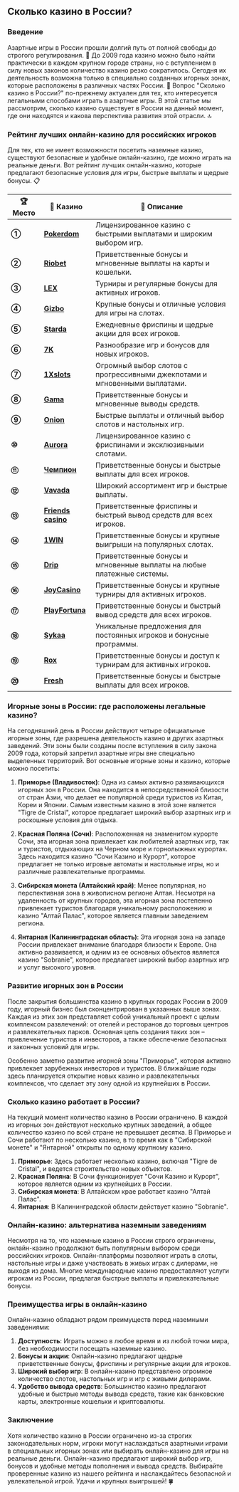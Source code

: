 ## Сколько казино в России?

### Введение
Азартные игры в России прошли долгий путь от полной свободы до строгого регулирования. 🎰 До 2009 года казино можно было найти практически в каждом крупном городе страны, но с вступлением в силу новых законов количество казино резко сократилось. Сегодня их деятельность возможна только в специально созданных игорных зонах, которые расположены в различных частях России. 💼 Вопрос "Сколько казино в России?" по-прежнему актуален для тех, кто интересуется легальными способами играть в азартные игры. В этой статье мы рассмотрим, сколько казино существует в России на данный момент, где они находятся и какова перспектива развития этой отрасли. 🔝

### Рейтинг лучших онлайн-казино для российских игроков

Для тех, кто не имеет возможности посетить наземные казино, существуют безопасные и удобные онлайн-казино, где можно играть на реальные деньги. Вот рейтинг лучших онлайн-казино, которые предлагают безопасные условия для игры, быстрые выплаты и щедрые бонусы. 📋

| **🏆 Место** | **🎰 Казино** | **💬 Описание** |
|-------------|-------------|----------------|
| **①** | [**Pokerdom**](https://brandplay.link/4k77v2yx) | Лицензированное казино с быстрыми выплатами и широким выбором игр. |
| **②** | [**Riobet**](https://brandplay.link/7xBLTPyj) | Приветственные бонусы и мгновенные выплаты на карты и кошельки. |
| **③** | [**LEX**](https://brandplay.link/zW4hdDFV) | Турниры и регулярные бонусы для активных игроков. |
| **④** | [**Gizbo**](https://brandplay.link/bprXw4YV) | Крупные бонусы и отличные условия для игры на слотах. |
| **⑤** | [**Starda**](https://brandplay.link/fB7xwRFL) | Ежедневные фриспины и щедрые акции для всех игроков. |
| **⑥** | [**7K**](https://brandplay.link/BvQyFShp) | Разнообразие игр и бонусов для новых игроков. |
| **⑦** | [**1Xslots**](https://brandplay.link/hSB1khtr) | Огромный выбор слотов с прогрессивными джекпотами и мгновенными выплатами. |
| **⑧** | [**Gama**](https://brandplay.link/j6NMKsDz) | Приветственные бонусы и мгновенные выводы средств. |
| **⑨** | [**Onion**](https://brandplay.link/zBGRVpQ9) | Быстрые выплаты и отличный выбор слотов и настольных игр. |
| **⑩** | [**Aurora**](https://10trafic-stat2.com/click/668546556bcc6313411604bd/6766/13032/subaccount) | Лицензированное казино с фриспинами и эксклюзивными слотами. |
| **⑪** | [**Чемпион**](https://temon-gter.cfd/go/lRq?p80412p304504pcc44t17455) | Приветственные бонусы и быстрые выплаты для всех игроков. |
| **⑫** | [**Vavada**](https://vavadapartner.pro/?promo=ea5c9275-6854-4505-94fc-95ab18221945-linkb2) | Широкий ассортимент игр и быстрые выплаты. |
| **⑬** | [**Friends casino**](https://gofriends.vc/linkb2) | Приветственные фриспины и быстрый вывод средств для всех игроков. |
| **⑭** | [**1WIN**](https://brandplay.link/smXVpBbG) | Приветственные бонусы и крупные выигрыши на популярных слотах. |
| **⑮** | [**Drip**](https://drp-ircp01.com/c07e6a3db) | Приветственные бонусы и мгновенные выплаты на любые платежные системы. |
| **⑯** | [**JoyCasino**](https://rpc30.call2me.pro/?/ru/registration?apkpop=0&partner=p24970p3291217pc98f) | Приветственные бонусы и крупные турниры для активных игроков. |
| **⑰** | [**PlayFortuna**](https://fortunapromo.net/alt/playfortuna/registration?0dc4a9362a71feb7e3f165fb8e766f70) | Приветственные бонусы и быстрый вывод средств для всех игроков. |
| **⑱** | [**Sykaa**](https://s-two-way.com/?source=linkb2&pid=30697) | Уникальные предложения для постоянных игроков и бонусные программы. |
| **⑲** | [**Rox**](https://rox-pvwfpjgcxe.com/cb1ee18a5) | Приветственные бонусы и доступ к турнирам для активных игроков. |
| **⑳** | [**Fresh**](https://fresh-eumwkxwao.com/c3f7b485d) | Приветственные бонусы и быстрые выплаты для всех игроков. |

### Игорные зоны в России: где расположены легальные казино?

На сегодняшний день в России действуют четыре официальные игорные зоны, где разрешена деятельность казино и других азартных заведений. Эти зоны были созданы после вступления в силу закона 2009 года, который запретил азартные игры вне специально выделенных территорий. Вот основные игорные зоны и казино, которые можно посетить:

1. **Приморье (Владивосток)**: Одна из самых активно развивающихся игорных зон в России. Она находится в непосредственной близости от стран Азии, что делает ее популярной среди туристов из Китая, Кореи и Японии. Самым известным казино в этой зоне является "Tigre de Cristal", которое предлагает широкий выбор азартных игр и роскошные условия для отдыха.
   
2. **Красная Поляна (Сочи)**: Расположенная на знаменитом курорте Сочи, эта игорная зона привлекает как любителей азартных игр, так и туристов, отдыхающих на Черном море и горнолыжных курортах. Здесь находится казино "Сочи Казино и Курорт", которое предлагает не только игровые автоматы и настольные игры, но и различные развлекательные программы.
   
3. **Сибирская монета (Алтайский край)**: Менее популярная, но перспективная зона в живописном регионе Алтая. Несмотря на удаленность от крупных городов, эта игорная зона постепенно привлекает туристов благодаря уникальному расположению и казино "Алтай Палас", которое является главным заведением региона.
   
4. **Янтарная (Калининградская область)**: Эта игорная зона на западе России привлекает внимание благодаря близости к Европе. Она активно развивается, и одним из ее основных объектов является казино "Sobranie", которое предлагает широкий выбор азартных игр и услуг высокого уровня.

### Развитие игорных зон в России

После закрытия большинства казино в крупных городах России в 2009 году, игорный бизнес был сконцентрирован в указанных выше зонах. Каждая из этих зон представляет собой уникальный проект с целым комплексом развлечений: от отелей и ресторанов до торговых центров и развлекательных парков. Основная цель создания таких зон – привлечение туристов и инвесторов, а также обеспечение безопасных и законных условий для игры.

Особенно заметно развитие игорной зоны "Приморье", которая активно привлекает зарубежных инвесторов и туристов. В ближайшие годы здесь планируется открытие новых казино и развлекательных комплексов, что сделает эту зону одной из крупнейших в России.

### Сколько казино работает в России?

На текущий момент количество казино в России ограничено. В каждой из игорных зон действуют несколько крупных заведений, а общее количество казино по всей стране не превышает десятка. В Приморье и Сочи работают по несколько казино, в то время как в "Сибирской монете" и "Янтарной" открыты по одному крупному казино.

1. **Приморье**: Здесь работает несколько казино, включая "Tigre de Cristal", и ведется строительство новых объектов.
2. **Красная Поляна**: В Сочи функционирует "Сочи Казино и Курорт", которое является одним из крупнейших в России.
3. **Сибирская монета**: В Алтайском крае работает казино "Алтай Палас".
4. **Янтарная**: В Калининградской области действует казино "Sobranie".

### Онлайн-казино: альтернатива наземным заведениям

Несмотря на то, что наземные казино в России строго ограничены, онлайн-казино продолжают быть популярным выбором среди российских игроков. Онлайн-платформы позволяют играть в слоты, настольные игры и даже участвовать в живых играх с дилерами, не выходя из дома. Многие международные казино предоставляют услуги игрокам из России, предлагая быстрые выплаты и привлекательные бонусы.

### Преимущества игры в онлайн-казино

Онлайн-казино обладают рядом преимуществ перед наземными заведениями:

1. **Доступность**: Играть можно в любое время и из любой точки мира, без необходимости посещать наземные казино.
2. **Бонусы и акции**: Онлайн-казино предлагают щедрые приветственные бонусы, фриспины и регулярные акции для игроков.
3. **Широкий выбор игр**: В онлайн-казино представлено огромное количество слотов, настольных игр и игр с живыми дилерами.
4. **Удобство вывода средств**: Большинство казино предлагают удобные и быстрые методы вывода средств, такие как банковские карты, электронные кошельки и криптовалюты.

### Заключение
Хотя количество казино в России ограничено из-за строгих законодательных норм, игроки могут наслаждаться азартными играми в специальных игорных зонах или выбирать онлайн-казино для игры на реальные деньги. Онлайн-казино предлагают широкий выбор игр, бонусов и удобные методы пополнения и вывода средств. Выбирайте проверенные казино из нашего рейтинга и наслаждайтесь безопасной и увлекательной игрой. Удачи и крупных выигрышей! 🍀

